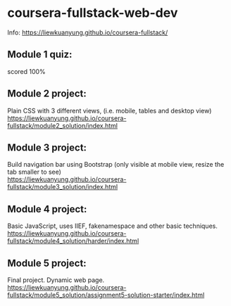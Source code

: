 # coursera-fullstack-web-dev
Info: https://liewkuanyung.github.io/coursera-fullstack/

## Module 1 quiz:
scored 100%

## Module 2 project: 
Plain CSS with 3 different views, (i.e. mobile, tables and desktop view)
<br>
https://liewkuanyung.github.io/coursera-fullstack/module2_solution/index.html

## Module 3 project:
Build navigation bar using Bootstrap (only visible at mobile view, resize the tab smaller to see)
<br>
https://liewkuanyung.github.io/coursera-fullstack/module3_solution/index.html

## Module 4 project:
Basic JavaScript, uses IIEF, fakenamespace and other basic techniques.
<br>
https://liewkuanyung.github.io/coursera-fullstack/module4_solution/harder/index.html

## Module 5 project:
Final project. Dynamic web page.
<br>
https://liewkuanyung.github.io/coursera-fullstack/module5_solution/assignment5-solution-starter/index.html
